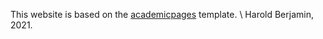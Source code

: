 This website is based on the [academicpages](https://academicpages.github.io/) template. \\
Harold Berjamin, 2021.
